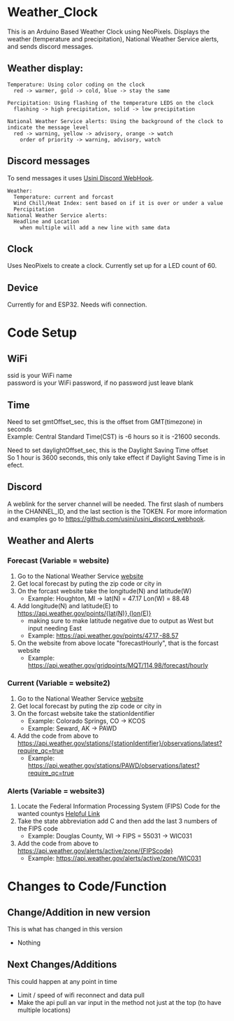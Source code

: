 # Weather_Clock

  This is an Arduino Based Weather Clock using NeoPixels. Displays the weather (temperature and precipitation), National Weather Service alerts, and sends discord messages.

## Weather display:
```
Temperature: Using color coding on the clock
  red -> warmer, gold -> cold, blue -> stay the same

Percipitation: Using flashing of the temperature LEDS on the clock
  flashing -> high precipitation, solid -> low precipitation

National Weather Service alerts: Using the background of the clock to indicate the message level
  red -> warning, yellow -> advisory, orange -> watch
    order of priority -> warning, advisory, watch
```

## Discord messages
To send messages it uses [Usini Discord WebHook](https://github.com/usini/usini_discord_webhook).
```
Weather:
  Temperature: current and forcast
  Wind Chill/Heat Index: sent based on if it is over or under a value
  Percipitation
National Weather Service alerts:
  Headline and Location
    when multiple will add a new line with same data
```

## Clock
Uses NeoPixels to create a clock. Currently set up for a LED count of 60.

## Device 
Currently for and ESP32. Needs wifi connection.

# Code Setup
## WiFi
  ssid is your WiFi name\
  password is your WiFi password, if no password just leave blank

## Time
  Need to set gmtOffset_sec, this is the offset from GMT(timezone) in seconds\
  Example: Central Standard Time(CST) is -6 hours so it is -21600 seconds. <br/>

  Need to set daylightOffset_sec, this is the Daylight Saving Time offset\
  So 1 hour is 3600 seconds, this only take effect if Daylight Saving Time is in efect.

## Discord
  A weblink for the server channel will be needed. The first slash of numbers in the CHANNEL_ID, and the last section is the TOKEN. For more information and examples go to https://github.com/usini/usini_discord_webhook.

## Weather and Alerts

### Forecast (Variable = website)
  1. Go to the National Weather Service [website](https://www.weather.gov)
  2. Get local forecast by puting the zip code or city in
  3. On the forcast website take the longitude(N) and latitude(W)
     - Example: Houghton, MI -> lat(N) = 47.17 Lon(W) = 88.48
  4. Add longitude(N) and latitude(E) to https://api.weather.gov/points/{lat(N)},{lon(E)}
     - making sure to make latitude negative due to output as West but input needing East
     - Example: https://api.weather.gov/points/47.17,-88.57
  5. On the website from above locate "forecastHourly", that is the forcast website
     - Example: https://api.weather.gov/gridpoints/MQT/114,98/forecast/hourly

### Current (Variable = website2)
  1. Go to the National Weather Service [website](https://www.weather.gov)
  2. Get local forecast by puting the zip code or city in
  3. On the forcast website take the stationIdentifier
     - Example: Colorado Springs, CO -> KCOS
     - Example: Seward, AK -> PAWD
  4. Add the code from above to https://api.weather.gov/stations/{stationIdentifier}/observations/latest?require_qc=true
     - Example: https://api.weather.gov/stations/PAWD/observations/latest?require_qc=true

### Alerts (Variable = website3)
  1. Locate the Federal Information Processing System (FIPS) Code for the wanted countys [Helpful Link](https://transition.fcc.gov/oet/info/maps/census/fips/fips.txt)
  2. Take the state abbreviation add C and then add the last 3 numbers of the FIPS code
     - Example: Douglas County, WI -> FIPS = 55031 -> WIC031
  3. Add the code from above to https://api.weather.gov/alerts/active/zone/{FIPScode}
     - Example: https://api.weather.gov/alerts/active/zone/WIC031
    

# Changes to Code/Function
## Change/Addition in new version
This is what has changed in this version
 - Nothing

## Next Changes/Additions
This could happen at any point in time
 - Limit / speed of wifi reconnect and data pull
 - Make the api pull an var input in the method not just at the top (to have multiple locations)

